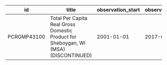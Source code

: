 | id          | title                                                                               | observation_start   | observation_end   |
|-------------|-------------------------------------------------------------------------------------|---------------------|-------------------|
| PCRGMP43100 | Total Per Capita Real Gross Domestic Product for Sheboygan, WI (MSA) (DISCONTINUED) | 2001-01-01          | 2017-01-01        |